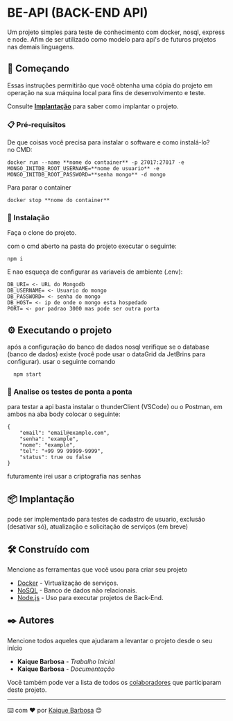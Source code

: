 # BE-API (BACK-END API)

Um projeto simples para teste de conhecimento com docker, nosql, express e node. Afim de ser utilizado como modelo para api's de futuros projetos nas demais linguagens.

## 🚀 Começando

Essas instruções permitirão que você obtenha uma cópia do projeto em operação na sua máquina local para fins de desenvolvimento e teste.

Consulte **[Implantação](#-implanta%C3%A7%C3%A3o)** para saber como implantar o projeto.

### 📋 Pré-requisitos

De que coisas você precisa para instalar o software e como instalá-lo? <br>
no CMD:

```
docker run --name **nome do container** -p 27017:27017 -e MONGO_INITDB_ROOT_USERNAME=**nome de usuario** -e MONGO_INITDB_ROOT_PASSWORD=**senha mongo** -d mongo
```
Para parar o container
```
docker stop **nome do container**
```

### 🔧 Instalação

Faça o clone do projeto.

com o cmd aberto na pasta do projeto executar o seguinte:
```
npm i
```

E nao esqueça de configurar as variaveis de ambiente (.env):

```
DB_URI= <- URL do Mongodb
DB_USERNAME= <- Usuario do mongo
DB_PASSWORD= <- senha do mongo
DB_HOST= <- ip de onde o mongo esta hospedado
PORT= <- por padrao 3000 mas pode ser outra porta

```

## ⚙️ Executando o projeto

após a configuração do banco de dados nosql verifique se o database (banco de dados) existe (você pode usar o dataGrid da JetBrins para configurar).
usar o seguinte comando 
```
  npm start
```

### 🔩 Analise os testes de ponta a ponta

para testar a api basta instalar o thunderClient (VSCode) ou o Postman, em ambos na aba body colocar o seguinte:
```
{
    "email": "email@example.com",
    "senha": "example",
    "nome": "example",
    "tel": "+99 99 99999-9999",
    "status": true ou false
}
```
futuramente irei usar a criptografia nas senhas

## 📦 Implantação

pode ser implementado para testes de cadastro de usuario, exclusão (desativar só), atualização e solicitação de serviços (em breve)

## 🛠️ Construído com

Mencione as ferramentas que você usou para criar seu projeto

* [Docker](https://www.docker.com/) - Virtualização de serviços.
* [NoSQL](https://hub.docker.com/_/mongo) - Banco de dados não relacionais.
* [Node.js](https://nodejs.org/en) - Uso para executar projetos de Back-End.

## ✒️ Autores

Mencione todos aqueles que ajudaram a levantar o projeto desde o seu início

* **Kaique Barbosa** - *Trabalho Inicial*
* **Kaique Barbosa** - *Documentação*

Você também pode ver a lista de todos os [colaboradores](https://github.com/usuario/projeto/colaboradores) que participaram deste projeto.

---
⌨️ com ❤️ por [Kaique Barbosa](https://github.com/kaique132004) 😊
